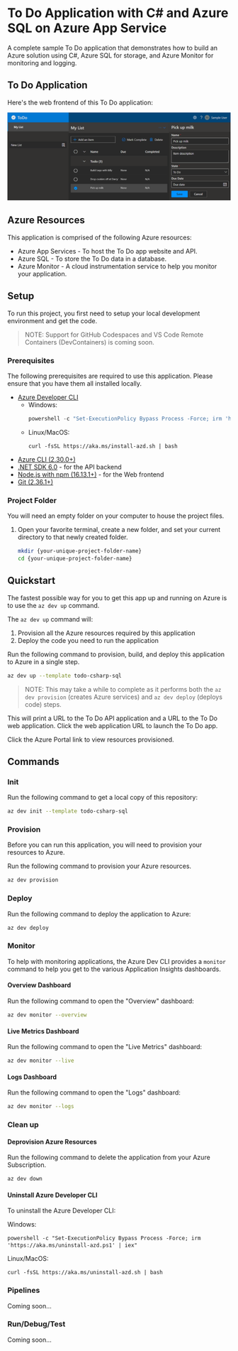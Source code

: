 # To Do Application with C# and Azure SQL on Azure App Service

A complete sample To Do application that demonstrates how to build an Azure solution using C#, Azure SQL for storage, and Azure Monitor for monitoring and logging.

## To Do Application

Here's the web frontend of this To Do application:

!["To Do Web App"](assets/web.png)

## Azure Resources

This application is comprised of the following Azure resources:

- Azure App Services - To host the To Do app website and API.
- Azure SQL - To store the To Do data in a database.
- Azure Monitor - A cloud instrumentation service to help you monitor your application.

## Setup

To run this project, you first need to setup your local development environment and get the code.

> NOTE: Support for GitHub Codespaces and VS Code Remote Containers (DevContainers) is coming soon.

### Prerequisites

The following prerequisites are required to use this application.  Please ensure that you have them all installed locally.

- [Azure Developer CLI](https://aka.ms/azure-dev/install)
  - Windows:
    ```powershell
    powershell -c "Set-ExecutionPolicy Bypass Process -Force; irm 'https://aka.ms/install-azd.ps1' | iex"
    ```
  - Linux/MacOS:
    ```
    curl -fsSL https://aka.ms/install-azd.sh | bash 
    ```
- [Azure CLI (2.30.0+)](https://docs.microsoft.com/cli/azure/install-azure-cli)
- [.NET SDK 6.0](https://dotnet.microsoft.com/download/dotnet/6.0) - for the API backend
- [Node.js with npm (16.13.1+)](https://nodejs.org/) - for the Web frontend
- [Git (2.36.1+)](https://git-scm.com/)

### Project Folder

You will need an empty folder on your computer to house the project files.

1. Open your favorite terminal, create a new folder, and set your current directory to that newly created folder.

   ```bash
   mkdir {your-unique-project-folder-name}
   cd {your-unique-project-folder-name}
   ```

## Quickstart

The fastest possible way for you to get this app up and running on Azure is to use the `az dev up` command.

The `az dev up` command will:

1. Provision all the Azure resources required by this application
2. Deploy the code you need to run the application

Run the following command to provision, build, and deploy this application to Azure in a single step.

```bash
az dev up --template todo-csharp-sql
```

> NOTE: This may take a while to complete as it performs both the `az dev provision` (creates Azure services) and `az dev deploy` (deploys code) steps.

This will print a URL to the To Do API application and a URL to the To Do web application. Click the web application URL to launch the To Do app.

Click the Azure Portal link to view resources provisioned.

## Commands

### Init

Run the following command to get a local copy of this repository:

```bash
az dev init --template todo-csharp-sql
```

### Provision

Before you can run this application, you will need to provision your resources to Azure.

Run the following command to provision your Azure resources.

```bash
az dev provision
```

### Deploy

Run the following command to deploy the application to Azure:

```bash
az dev deploy
```

### Monitor

To help with monitoring applications, the Azure Dev CLI provides a `monitor` command to help you get to the various Application Insights dashboards.

#### Overview Dashboard

Run the following command to open the "Overview" dashboard:

```bash
az dev monitor --overview
```

#### Live Metrics Dashboard

Run the following command to open the "Live Metrics" dashboard:

```bash
az dev monitor --live
```

#### Logs Dashboard

Run the following command to open the "Logs" dashboard:

```bash
az dev monitor --logs
```

### Clean up

#### Deprovision Azure Resources

Run the following command to delete the application from your Azure Subscription.

```bash
az dev down
```

#### Uninstall Azure Developer CLI

To uninstall the Azure Developer CLI:

Windows:

```
powershell -c "Set-ExecutionPolicy Bypass Process -Force; irm 'https://aka.ms/uninstall-azd.ps1' | iex"
```

Linux/MacOS:

```
curl -fsSL https://aka.ms/uninstall-azd.sh | bash
```

### Pipelines

Coming soon...

### Run/Debug/Test

Coming soon...

